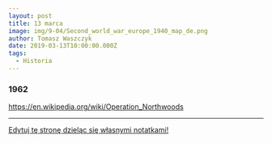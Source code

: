 ```yaml
---
layout: post
title: 13 marca
image: img/9-04/Second_world_war_europe_1940_map_de.png
author: Tomasz Waszczyk
date: 2019-03-13T10:00:00.000Z
tags:
  - Historia
---
```


### 1962

https://en.wikipedia.org/wiki/Operation_Northwoods

---

<a href="https://github.com/TomaszWaszczyk/historia.waszczyk.com/edit/master/src/content/march-13.md" target="_blank">Edytuj tę stronę dzieląc się własnymi notatkami!</a>
